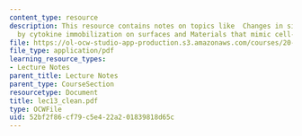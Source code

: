 ```yaml
---
content_type: resource
description: This resource contains notes on topics like  Changes in signaling achieved
  by cytokine immobilization on surfaces and Materials that mimic cell-cell contacts.
file: https://ol-ocw-studio-app-production.s3.amazonaws.com/courses/20-462j-molecular-principles-of-biomaterials-spring-2006/52bf2f86cf79c5e422a201839818d65c_lec13_clean.pdf
file_type: application/pdf
learning_resource_types:
- Lecture Notes
parent_title: Lecture Notes
parent_type: CourseSection
resourcetype: Document
title: lec13_clean.pdf
type: OCWFile
uid: 52bf2f86-cf79-c5e4-22a2-01839818d65c
---
```

